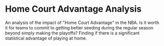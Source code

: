 # Home Court Advantage Analysis 

An analysis of the impact of "Home Court Advantage" in the NBA. Is it worth it for teams to commit to getting better seeding during the regular season beyond simply making the playoffs? Finding if there is a significant statistical advantage of playing at home. 
